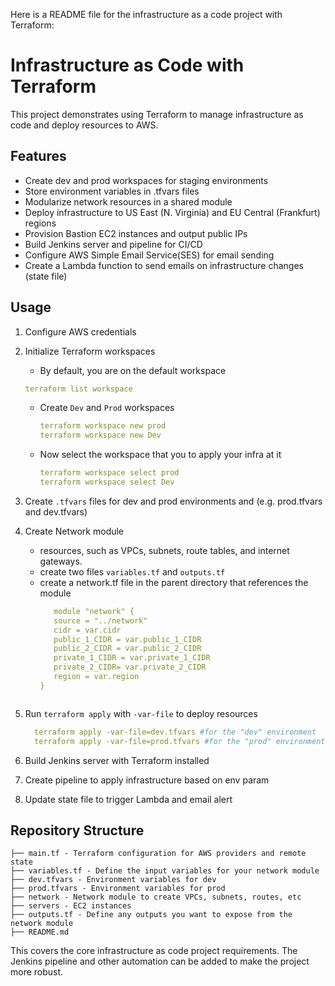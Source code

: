 Here is a README file for the infrastructure as a code project with Terraform:

# Infrastructure as Code with Terraform

This project demonstrates using Terraform to manage infrastructure as code and deploy resources to AWS.

## Features

- Create dev and prod workspaces for staging environments 
- Store environment variables in .tfvars files
- Modularize network resources in a shared module
- Deploy infrastructure to US East (N. Virginia) and EU Central (Frankfurt) regions
- Provision Bastion EC2 instances and output public IPs
- Build Jenkins server and pipeline for CI/CD
- Configure AWS Simple Email Service(SES) for email sending
- Create a Lambda function to send emails on infrastructure changes (state file)


## Usage

1. Configure AWS credentials 
2. Initialize Terraform workspaces
   - By default, you are on the default workspace
    ``` yaml
   terraform list workspace
     ```
    - Create `Dev` and `Prod` workspaces
      ```yaml
      terraform workspace new prod
      terraform workspace new Dev
      ```
   - Now select the workspace that you to apply your infra at it
     ```yaml
     terraform workspace select prod
     terraform workspace select Dev
     ```
3. Create `.tfvars` files for dev and prod environments and (e.g. prod.tfvars and dev.tfvars)
4. Create Network module 
   - resources, such as VPCs, subnets, route tables, and internet gateways.
   - create two files `variables.tf` and `outputs.tf`
   -  create a network.tf file in the parent directory that references the module
       ``` yaml
          module "network" {
          source = "../network"
          cidr = var.cidr
          public_1_CIDR = var.public_1_CIDR
          public_2_CIDR = var.public_2_CIDR
          private_1_CIDR = var.private_1_CIDR
          private_2_CIDR= var.private_2_CIDR
          region = var.region
       }
    ```
5. Run `terraform apply` with `-var-file` to deploy resources
   ```yaml
     terraform apply -var-file=dev.tfvars #for the "dev" environment
     terraform apply -var-file=prod.tfvars #for the "prod" environment
    ```
  
6. Build Jenkins server with Terraform installed 
12. Create pipeline to apply infrastructure based on env param
13. Update state file to trigger Lambda and email alert

## Repository Structure

    ├── main.tf - Terraform configuration for AWS providers and remote state
    ├── variables.tf - Define the input variables for your network module
    ├── dev.tfvars - Environment variables for dev
    ├── prod.tfvars - Environment variables for prod
    ├── network - Network module to create VPCs, subnets, routes, etc
    ├── servers - EC2 instances
    ├── outputs.tf - Define any outputs you want to expose from the network module
    ├── README.md

This covers the core infrastructure as code project requirements. The Jenkins pipeline and other automation can be added to make the project more robust.
